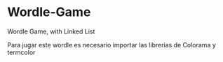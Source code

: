 # Wordle-Game
Wordle Game, with Linked List

Para jugar este wordle es necesario importar las librerias de Colorama y termcolor
